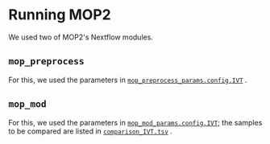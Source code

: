 
# Running MOP2

We used two of MOP2's Nextflow modules.

## `mop_preprocess`

For this, we used the parameters in
[`mop_preprocess_params.config.IVT`](mop_preprocess_params.config.IVT) .

## `mop_mod`

For this, we used the parameters in
[`mop_mod_params.config.IVT`](mop_mod_params.config.IVT);
the samples to be compared are listed in
[`comparison_IVT.tsv`](comparison_IVT.tsv) .

